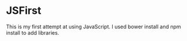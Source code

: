 # JSFirst
This is my first attempt at using JavaScript.
I used bower install and npm install to add libraries.

